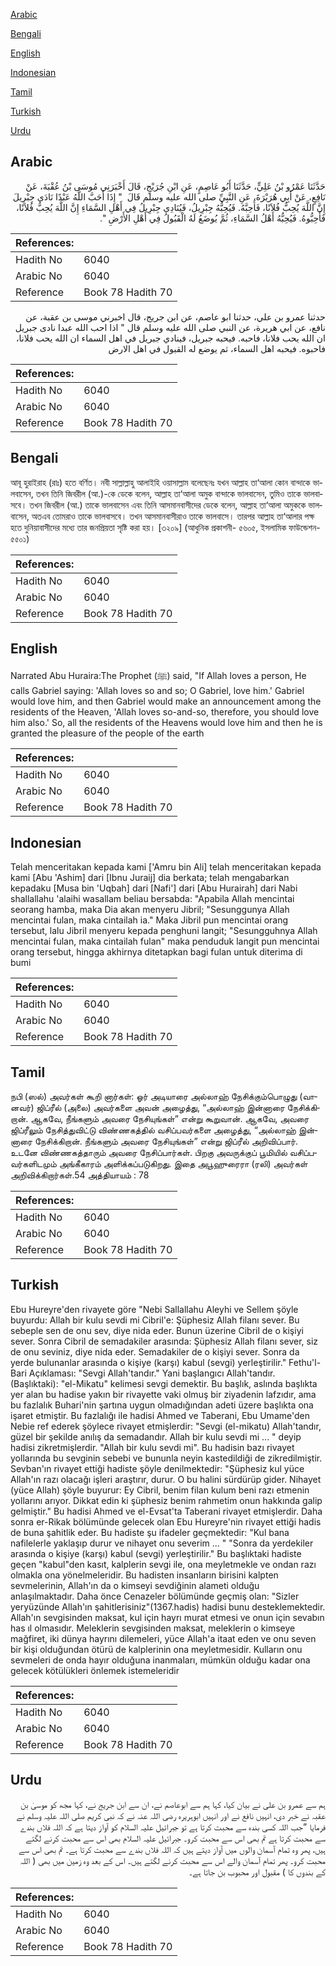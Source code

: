 [Arabic](#arabic)

[Bengali](#bengali)

[English](#english)

[Indonesian](#indonesian)

[Tamil](#tamil)

[Turkish](#turkish)

[Urdu](#urdu)

## Arabic


<div dir="rtl" lang="ar" style={{fontSize:'larger',backgroundColor:'#f8f9fa',padding:20}}>
حَدَّثَنَا عَمْرُو بْنُ عَلِيٍّ، حَدَّثَنَا أَبُو عَاصِمٍ، عَنِ ابْنِ جُرَيْجٍ، قَالَ أَخْبَرَنِي مُوسَى بْنُ عُقْبَةَ، عَنْ نَافِعٍ، عَنْ أَبِي هُرَيْرَةَ، عَنِ النَّبِيِّ صلى الله عليه وسلم قَالَ ‏ "‏ إِذَا أَحَبَّ اللَّهُ عَبْدًا نَادَى جِبْرِيلَ إِنَّ اللَّهَ يُحِبُّ فُلاَنًا، فَأَحِبَّهُ‏.‏ فَيُحِبُّهُ جِبْرِيلُ، فَيُنَادِي جِبْرِيلُ فِي أَهْلِ السَّمَاءِ إِنَّ اللَّهَ يُحِبُّ فُلاَنًا، فَأَحِبُّوهُ‏.‏ فَيُحِبُّهُ أَهْلُ السَّمَاءِ، ثُمَّ يُوضَعُ لَهُ الْقَبُولُ فِي أَهْلِ الأَرْضِ ‏"‏‏.‏
</div>
<div style={{backgroundColor:'#f8f9fa',padding:20, marginBottom: 10}}><table> <thead> <tr> <th>References:</th> <th></th> </tr> </thead> <tbody><tr><td>Hadith No</td><td>6040</td></tr><tr><td>Arabic No</td><td>6040</td></tr><tr><td>Reference</td><td>Book 78 Hadith 70</td></tr></tbody></table></div>


<div dir="rtl" lang="ar" style={{fontSize:'larger',backgroundColor:'#f8f9fa',padding:20}}>
حدثنا عمرو بن علي، حدثنا ابو عاصم، عن ابن جريج، قال اخبرني موسى بن عقبة، عن نافع، عن ابي هريرة، عن النبي صلى الله عليه وسلم قال " اذا احب الله عبدا نادى جبريل ان الله يحب فلانا، فاحبه. فيحبه جبريل، فينادي جبريل في اهل السماء ان الله يحب فلانا، فاحبوه. فيحبه اهل السماء، ثم يوضع له القبول في اهل الارض
</div>
<div style={{backgroundColor:'#f8f9fa',padding:20, marginBottom: 10}}><table> <thead> <tr> <th>References:</th> <th></th> </tr> </thead> <tbody><tr><td>Hadith No</td><td>6040</td></tr><tr><td>Arabic No</td><td>6040</td></tr><tr><td>Reference</td><td>Book 78 Hadith 70</td></tr></tbody></table></div>

## Bengali


<div dir="ltr" lang="bn" style={{fontSize:'larger',backgroundColor:'#f8f9fa',padding:20}}>
আবূ হুরাইরাহ (রাঃ) হতে বর্ণিত। নবী সাল্লাল্লাহু আলাইহি ওয়াসাল্লাম বলেছেনঃ যখন আল্লাহ তা‘আলা কোন বান্দাকে ভালবাসেন, তখন তিনি জিবরীল (আ.)-কে ডেকে বলেন, আল্লাহ তা‘আলা অমুক বান্দাকে ভালবাসেন, তুমিও তাকে ভালবাসবে। তখন জিবরীল (আ.) তাকে ভালবাসেন এবং তিনি আসমানবাসীদের ডেকে বলেন, আল্লাহ তা‘আলা অমুককে ভালবাসেন, অতএব তোমরাও তাকে ভালবাসবে। তখন আসমানবাসীরাও তাকে ভালবাসে। তারপর আল্লাহ তা‘আলার পক্ষ হতে দুনিয়াবাসীদের মধ্যে তার জনপ্রিয়তা সৃষ্টি করা হয়। [৩২০৯] (আধুনিক প্রকাশনী- ৫৬০৫, ইসলামিক ফাউন্ডেশন- ৫৫০১)
</div>
<div style={{backgroundColor:'#f8f9fa',padding:20, marginBottom: 10}}><table> <thead> <tr> <th>References:</th> <th></th> </tr> </thead> <tbody><tr><td>Hadith No</td><td>6040</td></tr><tr><td>Arabic No</td><td>6040</td></tr><tr><td>Reference</td><td>Book 78 Hadith 70</td></tr></tbody></table></div>

## English


<div dir="ltr" lang="en" style={{fontSize:'larger',backgroundColor:'#f8f9fa',padding:20}}>
Narrated Abu Huraira:The Prophet (ﷺ) said, "If Allah loves a person, He calls Gabriel saying: 'Allah loves so and so; O Gabriel, love him.' Gabriel would love him, and then Gabriel would make an announcement among the residents of the Heaven, 'Allah loves so-and-so, therefore, you should love him also.' So, all the residents of the Heavens would love him and then he is granted the pleasure of the people of the earth
</div>
<div style={{backgroundColor:'#f8f9fa',padding:20, marginBottom: 10}}><table> <thead> <tr> <th>References:</th> <th></th> </tr> </thead> <tbody><tr><td>Hadith No</td><td>6040</td></tr><tr><td>Arabic No</td><td>6040</td></tr><tr><td>Reference</td><td>Book 78 Hadith 70</td></tr></tbody></table></div>

## Indonesian


<div dir="ltr" lang="id" style={{fontSize:'larger',backgroundColor:'#f8f9fa',padding:20}}>
Telah menceritakan kepada kami ['Amru bin Ali] telah menceritakan kepada kami [Abu 'Ashim] dari [Ibnu Juraij] dia berkata; telah mengabarkan kepadaku [Musa bin 'Uqbah] dari [Nafi'] dari [Abu Hurairah] dari Nabi shallallahu 'alaihi wasallam beliau bersabda: "Apabila Allah mencintai seorang hamba, maka Dia akan menyeru Jibril; "Sesunggunya Allah mencintai fulan, maka cintailah ia." Maka Jibril pun mencintai orang tersebut, lalu Jibril menyeru kepada penghuni langit; "Sesungguhnya Allah mencintai fulan, maka cintailah fulan" maka penduduk langit pun mencintai orang tersebut, hingga akhirnya ditetapkan bagi fulan untuk diterima di bumi
</div>
<div style={{backgroundColor:'#f8f9fa',padding:20, marginBottom: 10}}><table> <thead> <tr> <th>References:</th> <th></th> </tr> </thead> <tbody><tr><td>Hadith No</td><td>6040</td></tr><tr><td>Arabic No</td><td>6040</td></tr><tr><td>Reference</td><td>Book 78 Hadith 70</td></tr></tbody></table></div>

## Tamil


<div dir="ltr" lang="ta" style={{fontSize:'larger',backgroundColor:'#f8f9fa',padding:20}}>
நபி (ஸல்) அவர்கள் கூறி னார்கள்: ஓர் அடியாரை அல்லாஹ் நேசிக்கும்பொழுது (வானவர்) ஜிப்ரீல் (அலை) அவர்களை அவன் அழைத்து, “அல்லாஹ் இன்னாரை நேசிக்கிறான். ஆகவே, நீங்களும் அவரை நேசியுங்கள்” என்று கூறுவான். ஆகவே, அவரை ஜிப்ரீலும் நேசித்துவிட்டு விண்ணகத்தில் வசிப்பவர்களை அழைத்து, “அல்லாஹ் இன்னாரை நேசிக்கிறான். நீங்களும் அவரை நேசியுங்கள்” என்று ஜிப்ரீல் அறிவிப்பார். உடனே விண்ணகத்தாரும் அவரை நேசிப்பார்கள். பிறகு அவருக்குப் பூமியில் வசிப்பவர்களிடமும் அங்கீகாரம் அளிக்கப்படுகிறது. இதை அபூஹுரைரா (ரலி) அவர்கள் அறிவிக்கிறார்கள்.54 அத்தியாயம் : 78
</div>
<div style={{backgroundColor:'#f8f9fa',padding:20, marginBottom: 10}}><table> <thead> <tr> <th>References:</th> <th></th> </tr> </thead> <tbody><tr><td>Hadith No</td><td>6040</td></tr><tr><td>Arabic No</td><td>6040</td></tr><tr><td>Reference</td><td>Book 78 Hadith 70</td></tr></tbody></table></div>

## Turkish


<div dir="ltr" lang="tr" style={{fontSize:'larger',backgroundColor:'#f8f9fa',padding:20}}>
Ebu Hureyre'den rivayete göre "Nebi Sallallahu Aleyhi ve Sellem şöyle buyurdu: Allah bir kulu sevdi mi Cibril'e: Şüphesiz Allah filanı sever. Bu sebeple sen de onu sev, diye nida eder. Bunun üzerine Cibril de o kişiyi sever. Sonra Cibril de semadakiler arasında: Şüphesiz Allah filanı sever, siz de onu seviniz, diye nida eder. Semadakiler de o kişiyi sever. Sonra da yerde bulunanlar arasında o kişiye (karşı) kabul (sevgi) yerleştirilir." Fethu'l-Bari Açıklaması: "Sevgi Allah'tandır." Yani başlangıcı Allah'tandır. (Başlıktaki): "el-Mikatu" kelimesi sevgi demektir. Bu başlık, aslında başlıkta yer alan bu hadise yakın bir rivayette vaki olmuş bir ziyadenin lafzıdır, ama bu fazlalık Buhari'nin şartına uygun olmadığından adeti üzere başlıkta ona işaret etmiştir. Bu fazlalığı ile hadisi Ahmed ve Taberani, Ebu Umame'den Nebie ref ederek şöylece rivayet etmişlerdir: "Sevgi (el-mikatu) Allah'tandır, güzel bir şekilde anılış da semadandır. Allah bir kulu sevdi mi ... " deyip hadisi zikretmişlerdir. "Allah bir kulu sevdi mi". Bu hadisin bazı rivayet yollarında bu sevginin sebebi ve bununla neyin kastedildiği de zikredilmiştir. Sevban'ın rivayet ettiği hadiste şöyle denilmektedir: "Şüphesiz kul yüce Allah'ın razı olacağı işleri araştırır, durur. O bu halini sürdürüp gider. Nihayet (yüce Allah) şöyle buyurur: Ey Cibril, benim filan kulum beni razı etmenin yollarını arıyor. Dikkat edin ki şüphesiz benim rahmetim onun hakkında galip gelmiştir." Bu hadisi Ahmed ve el-Evsat'ta Taberani rivayet etmişlerdir. Daha sonra er-Rikak bölümünde gelecek olan Ebu Hureyre'nin rivayet ettiği hadis de buna şahitlik eder. Bu hadiste şu ifadeler geçmektedir: "Kul bana nafilelerle yaklaşıp durur ve nihayet onu severim ... " "Sonra da yerdekiler arasında o kişiye (karşı) kabul (sevgi) yerleştirilir." Bu başlıktaki hadiste geçen "kabul"den kasıt, kalplerin sevgi ile, ona meyletmekle ve ondan razı olmakla ona yönelmeleridir. Bu hadisten insanların birisini kalpten sevmelerinin, Allah'ın da o kimseyi sevdiğinin alameti olduğu anlaşılmaktadır. Daha önce Cenazeler bölümünde geçmiş olan: "Sizler yeryüzünde Allah'ın şahitlerisiniz"(1367.hadis) hadisi bunu desteklemektedir. Allah'ın sevgisinden maksat, kul için hayrı murat etmesi ve onun için sevabın has ıl olmasıdır. Meleklerin sevgisinden maksat, meleklerin o kimseye mağfiret, iki dünya hayrını dilemeleri, yüce Allah'a itaat eden ve onu seven bir kişi olduğundan ötürü de kalplerinin ona meyletmesidir. Kulların onu sevmeleri de onda hayır olduğuna inanmaları, mümkün olduğu kadar ona gelecek kötülükleri önlemek istemeleridir
</div>
<div style={{backgroundColor:'#f8f9fa',padding:20, marginBottom: 10}}><table> <thead> <tr> <th>References:</th> <th></th> </tr> </thead> <tbody><tr><td>Hadith No</td><td>6040</td></tr><tr><td>Arabic No</td><td>6040</td></tr><tr><td>Reference</td><td>Book 78 Hadith 70</td></tr></tbody></table></div>

## Urdu


<div dir="rtl" lang="ur" style={{fontSize:'larger',backgroundColor:'#f8f9fa',padding:20}}>
ہم سے عمرو بن علی نے بیان کیا، کہا ہم سے ابوعاصم نے، ان سے ابن جریج نے، کہا مجھ کو موسیٰ بن عقبہ نے خبر دی، انہیں نافع نے اور انہیں ابوہریرہ رضی اللہ عنہ نے کہ نبی کریم صلی اللہ علیہ وسلم نے فرمایا ”جب اللہ کسی بندہ سے محبت کرتا ہے تو جبرائیل علیہ السلام کو آواز دیتا ہے کہ اللہ فلاں بندے سے محبت کرتا ہے تم بھی اس سے محبت کرو۔ جبرائیل علیہ السلام بھی اس سے محبت کرنے لگتے ہیں، پھر وہ تمام آسمان والوں میں آواز دیتے ہیں کہ اللہ فلاں بندے سے محبت کرتا ہے۔ تم بھی اس سے محبت کرو۔ پھر تمام آسمان والے اس سے محبت کرنے لگتے ہیں۔ اس کے بعد وہ زمین میں بھی ( اللہ کے بندوں کا ) مقبول اور محبوب بن جاتا ہے۔
</div>
<div style={{backgroundColor:'#f8f9fa',padding:20, marginBottom: 10}}><table> <thead> <tr> <th>References:</th> <th></th> </tr> </thead> <tbody><tr><td>Hadith No</td><td>6040</td></tr><tr><td>Arabic No</td><td>6040</td></tr><tr><td>Reference</td><td>Book 78 Hadith 70</td></tr></tbody></table></div>